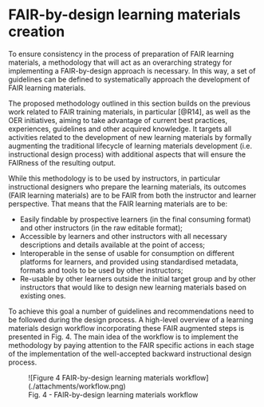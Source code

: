 # FAIR-by-design learning materials creation

To ensure consistency in the process of preparation of FAIR learning materials, a methodology that will act as an overarching strategy for implementing a FAIR-by-design approach is necessary. In this way, a set of guidelines can be defined to systematically approach the development of FAIR learning materials. 

The proposed methodology outlined in this section builds on the previous work related to FAIR training materials, in particular [@R14], as well as the OER initiatives, aiming to take advantage of current best practices, experiences, guidelines and other acquired knowledge. It targets all activities related to the development of new learning materials by formally augmenting the traditional lifecycle of learning materials development (i.e. instructional design process) with additional aspects that will ensure the FAIRness of the resulting output. 

While this methodology is to be used by instructors, in particular instructional designers who prepare the learning materials, its outcomes (FAIR learning materials) are to be FAIR from both the instructor and learner perspective. That means that the FAIR learning materials are to be: 

- Easily findable by prospective learners (in the final consuming format) and other instructors (in the raw editable format);
- Accessible by learners and other instructors with all necessary descriptions and details available at the point of access;
- Interoperable in the sense of usable for consumption on different platforms for learners, and provided using standardised metadata, formats and tools to be used by other instructors;
- Re-usable by other learners outside the initial target group and by other instructors that would like to design new learning materials based on existing ones.

To achieve this goal a number of guidelines and recommendations need to be followed during the design process. A high-level overview of a learning materials design workflow incorporating these FAIR augmented steps is presented in Fig. 4. The main idea of the workflow is to implement the methodology by paying attention to the FAIR specific actions in each stage of the implementation of the well-accepted backward instructional design process.

<figure markdown>
  ![Figure 4 FAIR-by-design learning materials workflow](./attachments/workflow.png)
  <figcaption>Fig. 4 - FAIR-by-design learning materials workflow</figcaption>
</figure>

